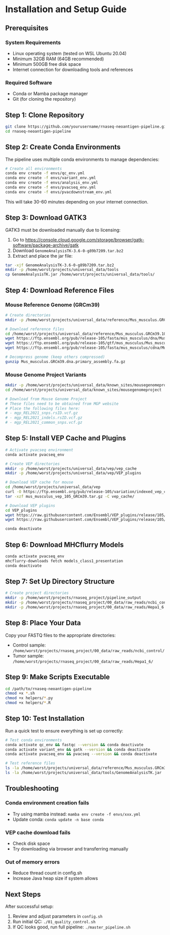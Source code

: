 # Installation and Setup Guide

## Prerequisites

### System Requirements
- Linux operating system (tested on WSL Ubuntu 20.04)
- Minimum 32GB RAM (64GB recommended)
- Minimum 500GB free disk space
- Internet connection for downloading tools and references

### Required Software
- Conda or Mamba package manager
- Git (for cloning the repository)

## Step 1: Clone Repository

```bash
git clone https://github.com/yourusername/rnaseq-neoantigen-pipeline.git
cd rnaseq-neoantigen-pipeline
```

## Step 2: Create Conda Environments

The pipeline uses multiple conda environments to manage dependencies:

```bash
# Create all environments
conda env create -f envs/qc_env.yml
conda env create -f envs/variant_env.yml
conda env create -f envs/analysis_env.yml
conda env create -f envs/pvacseq_env.yml
conda env create -f envs/pvacdownstream_env.yml
```

This will take 30-60 minutes depending on your internet connection.

## Step 3: Download GATK3

GATK3 must be downloaded manually due to licensing:

1. Go to https://console.cloud.google.com/storage/browser/gatk-software/package-archive/gatk
2. Download `GenomeAnalysisTK-3.6-0-g89b7209.tar.bz2`
3. Extract and place the jar file:

```bash
tar -xjf GenomeAnalysisTK-3.6-0-g89b7209.tar.bz2
mkdir -p /home/worst/projects/universal_data/tools
cp GenomeAnalysisTK.jar /home/worst/projects/universal_data/tools/
```

## Step 4: Download Reference Files

### Mouse Reference Genome (GRCm39)

```bash
# Create directories
mkdir -p /home/worst/projects/universal_data/reference/Mus_musculus.GRCm39.105

# Download reference files
cd /home/worst/projects/universal_data/reference/Mus_musculus.GRCm39.105
wget https://ftp.ensembl.org/pub/release-105/fasta/mus_musculus/dna/Mus_musculus.GRCm39.dna.primary_assembly.fa.gz
wget https://ftp.ensembl.org/pub/release-105/gtf/mus_musculus/Mus_musculus.GRCm39.105.gtf.gz
wget https://ftp.ensembl.org/pub/release-105/fasta/mus_musculus/cdna/Mus_musculus.GRCm39.cdna.all.fa.gz

# Decompress genome (keep others compressed)
gunzip Mus_musculus.GRCm39.dna.primary_assembly.fa.gz
```

### Mouse Genome Project Variants

```bash
mkdir -p /home/worst/projects/universal_data/known_sites/mousegenomeproject
cd /home/worst/projects/universal_data/known_sites/mousegenomeproject

# Download from Mouse Genome Project
# These files need to be obtained from MGP website
# Place the following files here:
# - mgp_REL2021_snps.rsID.vcf.gz
# - mgp_REL2021_indels.rsID.vcf.gz
# - mgp_REL2021_common_snps.vcf.gz
```

## Step 5: Install VEP Cache and Plugins

```bash
# Activate pvacseq environment
conda activate pvacseq_env

# Create VEP directories
mkdir -p /home/worst/projects/universal_data/vep/vep_cache
mkdir -p /home/worst/projects/universal_data/vep/VEP_plugins

# Download VEP cache for mouse
cd /home/worst/projects/universal_data/vep
curl -O https://ftp.ensembl.org/pub/release-105/variation/indexed_vep_cache/mus_musculus_vep_105_GRCm39.tar.gz
tar -xzf mus_musculus_vep_105_GRCm39.tar.gz -C vep_cache/

# Download VEP plugins
cd VEP_plugins
wget https://raw.githubusercontent.com/Ensembl/VEP_plugins/release/105/Frameshift.pm
wget https://raw.githubusercontent.com/Ensembl/VEP_plugins/release/105/Wildtype.pm

conda deactivate
```

## Step 6: Download MHCflurry Models

```bash
conda activate pvacseq_env
mhcflurry-downloads fetch models_class1_presentation
conda deactivate
```

## Step 7: Set Up Directory Structure

```bash
# Create project directories
mkdir -p /home/worst/projects/rnaseq_project/pipeline_output
mkdir -p /home/worst/projects/rnaseq_project/00_data/raw_reads/ncbi_control
mkdir -p /home/worst/projects/rnaseq_project/00_data/raw_reads/Hepa1_6
```

## Step 8: Place Your Data

Copy your FASTQ files to the appropriate directories:
- Control sample: `/home/worst/projects/rnaseq_project/00_data/raw_reads/ncbi_control/`
- Tumor sample: `/home/worst/projects/rnaseq_project/00_data/raw_reads/Hepa1_6/`

## Step 9: Make Scripts Executable

```bash
cd /path/to/rnaseq-neoantigen-pipeline
chmod +x *.sh
chmod +x helpers/*.py
chmod +x helpers/*.R
```

## Step 10: Test Installation

Run a quick test to ensure everything is set up correctly:

```bash
# Test conda environments
conda activate qc_env && fastqc --version && conda deactivate
conda activate variant_env && gatk --version && conda deactivate
conda activate pvacseq_env && pvacseq --version && conda deactivate

# Test reference files
ls -la /home/worst/projects/universal_data/reference/Mus_musculus.GRCm39.105/
ls -la /home/worst/projects/universal_data/tools/GenomeAnalysisTK.jar
```

## Troubleshooting

### Conda environment creation fails
- Try using mamba instead: `mamba env create -f envs/xxx.yml`
- Update conda: `conda update -n base conda`

### VEP cache download fails
- Check disk space
- Try downloading via browser and transferring manually

### Out of memory errors
- Reduce thread count in config.sh
- Increase Java heap size if system allows

## Next Steps

After successful setup:
1. Review and adjust parameters in `config.sh`
2. Run initial QC: `./01_quality_control.sh`
3. If QC looks good, run full pipeline: `./master_pipeline.sh`